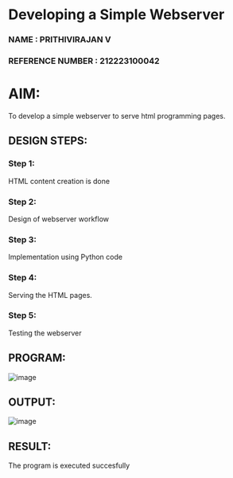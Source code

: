 
# Developing a Simple Webserver
### NAME : PRITHIVIRAJAN V

### REFERENCE NUMBER : 212223100042


# AIM:

To develop a simple webserver to serve html programming pages.

## DESIGN STEPS:

### Step 1:

HTML content creation is done

### Step 2:

Design of webserver workflow

### Step 3:

Implementation using Python code

### Step 4:

Serving the HTML pages.

### Step 5:

Testing the webserver

## PROGRAM:

![image](https://github.com/Prithivirajan2911/webserver/assets/147020085/977dc374-c0f7-461b-a882-94496aa5214a)

## OUTPUT:

![image](https://github.com/Prithivirajan2911/webserver/assets/147020085/f6971567-fba7-45fc-a39d-b344dcd62634)


## RESULT:
The program is executed succesfully
